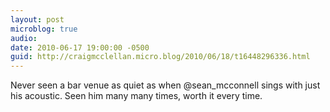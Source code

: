 ```yaml
---
layout: post
microblog: true
audio: 
date: 2010-06-17 19:00:00 -0500
guid: http://craigmcclellan.micro.blog/2010/06/18/t16448296336.html
---
```

Never seen a bar venue as quiet as when @sean_mcconnell sings with just his acoustic.  Seen him many many times, worth it every time.
